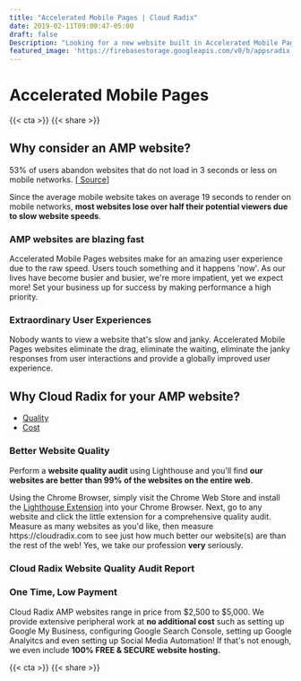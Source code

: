 ```yaml
---
title: "Accelerated Mobile Pages | Cloud Radix"
date: 2019-02-11T09:00:47-05:00
draft: false
Description: "Looking for a new website built in Accelerated Mobile Pages? We specialize in building affordable, blazing fast, high quality websites in AMP. (260) 577-3009"
featured_image: 'https://firebasestorage.googleapis.com/v0/b/appsradix.appspot.com/o/images%2Faccelerated-mobile-pages-header.jpg?alt=media&token=175f006f-c5f9-4b5b-a659-212786385247'
---
```

<amp-img class="" src="https://firebasestorage.googleapis.com/v0/b/appsradix.appspot.com/o/images%2Faccelerated-mobile-pages-header.jpg?alt=media&token=175f006f-c5f9-4b5b-a659-212786385247" width="1920" height="654" alt="Accelerated Mobile Pages Website Development Services" title="Accelerated Mobile Pages Website Development Services" layout="responsive">
</amp-img>
<h1 class="h2 col-10 mx4 pb3 pt3">Accelerated Mobile Pages</h1>
{{< cta >}}
{{< share >}}
<h2 class="h3 col-10 mx4 pb3 pt3">Why consider an AMP website?</h2>
<p class="col-10 mx3 pb1 pt1">53% of users abandon websites that do not load in 3 seconds or less on mobile networks. [<a href="https://developers.google.com/web/progressive-web-apps#fast"> Source</a>]</p>
<p class="col-10 mx3 pb1 pt1">Since the average mobile website takes on average 19 seconds to render on mobile networks, <strong>most websites lose over half their potential viewers due to slow website speeds</strong>.</p>
<h3 class="h4 col-10 mx4 pb3 pt3">AMP websites are blazing fast</h3>
<p class="col-10 mx3 pb1 pt1">Accelerated Mobile Pages websites make for an amazing user experience due to the raw speed.  Users touch something and it happens 'now'. As our lives have become busier and busier, we're more impatient, yet we expect more! Set your business up for success by making performance a high priority.</p>
<h3 class="h4 col-10 mx4 pb3 pt3">Extraordinary User Experiences</h3>
<p class="col-10 mx3 pb1 pt1">Nobody wants to view a website that's slow and janky. Accelerated Mobile Pages websites eliminate the drag, eliminate the waiting, eliminate the janky responses from user interactions and provide a globally improved user experience.</p>
<h2 class="h3 col-10 mx4 pb3 pt3">Why Cloud Radix for your AMP website?</h2>
<ul>
	<li><a href="#better-quality">Quality</a></li>
	<li><a href="#lower-cost">Cost</a></li>
</ul>
<h3 class="h4 col-10 mx4 pb3 pt3" id="better-quality">Better Website Quality</h3>
<p class="col-10 mx3 pb1 pt1">Perform a <strong>website quality audit</strong> using Lighthouse and you'll find <strong>our websites are better than 99% of the websites on the entire web</strong>.</p>
<p class="col-10 mx3 pb1 pt1">Using the Chrome Browser, simply visit the Chrome Web Store and install the <a href="https://chrome.google.com/webstore/detail/lighthouse/blipmdconlkpinefehnmjammfjpmpbjk?hl=en">Lighthouse Extension</a> into your Chrome Browser.  Next, go to any website and click the little extension for a comprehensive quality audit. Measure as many websites as you'd like, then measure https://cloudradix.com to see just how much better our website(s) are than the rest of the web! Yes, we take our profession <strong>very</strong> seriously.</p>
<h3 class="h4 col-10 mx4 pb3 pt3">Cloud Radix Website Quality Audit Report</h3>
<amp-img class="" src="https://firebasestorage.googleapis.com/v0/b/appsradix.appspot.com/o/images%2Fcloud-radix-audit-report.jpg?alt=media&token=facc3905-0e18-4436-881b-959603452e26" width="1852" height="832" alt="Accelerated Mobile Pages Website Audit Report on Cloud Radix Website" title="Accelerated Mobile Pages Website Audit Report on Cloud Radix Website" layout="responsive">
</amp-img>
<h3 class="h4 col-10 mx4 pb3 pt3" id="lower-cost">One Time, Low Payment</h3>
<p class="col-10 mx3 pb1 pt1">Cloud Radix AMP websites range in price from $2,500 to $5,000. We provide extensive peripheral work at <strong>no additional cost</strong> such as setting up Google My Business, configuring Google Search Console, setting up Google Analyitcs and even setting up Social Media Automation! If that's not enough, we even include <strong>100% FREE & SECURE website hosting.</strong></p>
{{< cta >}}
{{< share >}}